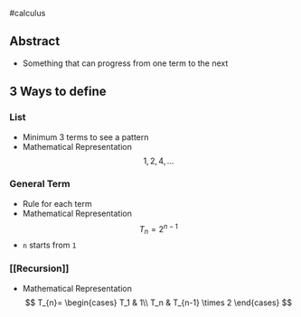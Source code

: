 #calculus 
## Abstract
- Something that can progress from one term to the next

## 3 Ways to define
### List
- Minimum 3 terms to see a pattern
- Mathematical Representation $$
1,2,4,\ldots
$$
### General Term
- Rule for each term
- Mathematical Representation $$
T_{n}= 2^{n-1}
$$
- ``n`` starts from ``1``
### [[Recursion]]
- Mathematical Representation $$
T_{n}= \begin{cases}
T_1 & 1\\
T_n & T_{n-1} \times 2
\end{cases}
$$